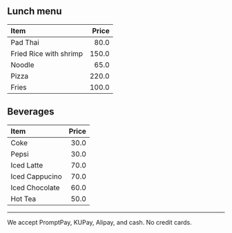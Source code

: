 ## Lunch menu 

| Item                                   | Price |
|:---------------------------------------|------:|
| Pad Thai                         | 80.0 |
| Fried Rice with shrimp                        | 150.0 |
| Noodle                          | 65.0 |
| Pizza                                | 220.0 |
| Fries                                  |  100.0  |

## Beverages

| Item                                   | Price |
|:---------------------------------------|------:|
| Coke                                   |  30.0 |
| Pepsi                                  |  30.0 |
| Iced Latte                                  |  70.0 |
| Iced Cappucino                                  |  70.0 |
| Iced Chocolate                                  |  60.0 |
| Hot Tea                                    |  50.0 |

---



We accept PromptPay, KUPay, Alipay, and cash. No credit cards.
